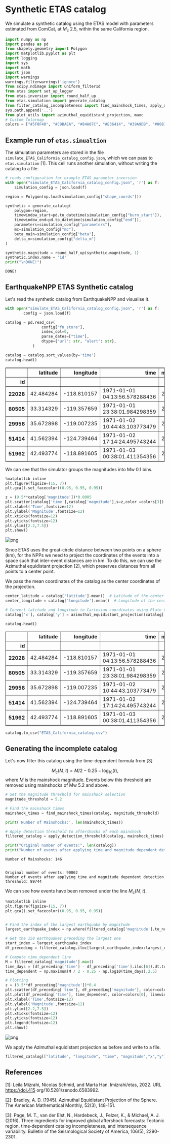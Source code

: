 # Synthetic ETAS catalog

We simulate a synthetic catalog using the ETAS model with parameters estimated from ComCat, at $M_c\ 2.5$, within the same California region. 


```python
import numpy as np
import pandas as pd
from shapely.geometry import Polygon
import matplotlib.pyplot as plt
import logging
import sys
import math
import json
import warnings
warnings.filterwarnings('ignore')
from scipy.ndimage import uniform_filter1d
from etas import set_up_logger
from etas.inversion import round_half_up
from etas.simulation import generate_catalog
from filter_catalog_incompleteness import find_mainshock_times, apply_detection_threshold
sys.path.append('..')
from plot_utils import azimuthal_equidistant_projection, maxc
# Custom Colormap
colors = ["#5F0F40", "#C9DAEA", "#84A07C", "#E36414", "#39A9DB", "#0081A7", "#284B63", "#FFD449"]
```

## Example run of `etas.simualtion`

The simulation parameters are stored in the file `simulate_ETAS_California_catalog_config.json`, which we can pass to `etas.simulation` [1]. This cell runs another simulation, without writing the catalog to a file.


```python
# reads configuration for example ETAS parameter inversion
with open("simulate_ETAS_California_catalog_config.json", 'r') as f:
    simulation_config = json.load(f)

region = Polygon(np.load(simulation_config["shape_coords"]))

synthetic = generate_catalog(
    polygon=region,
    timewindow_start=pd.to_datetime(simulation_config["burn_start"]),
    timewindow_end=pd.to_datetime(simulation_config["end"]),
    parameters=simulation_config["parameters"],
    mc=simulation_config["mc"],
    beta_main=simulation_config["beta"],
    delta_m=simulation_config["delta_m"]
)

synthetic.magnitude = round_half_up(synthetic.magnitude, 1)
synthetic.index.name = 'id'
print("\nDONE!")
```

    
    DONE!


## EarthquakeNPP ETAS Synthetic catalog

Let's read the synthetic catalog from EarthquakeNPP and visualise it.


```python
with open("simulate_ETAS_California_catalog_config.json", 'r') as f:
        config = json.load(f)

catalog = pd.read_csv(
                config["fn_store"],
                index_col=0,
                parse_dates=["time"],
                dtype={"url": str, "alert": str},
            )

catalog = catalog.sort_values(by='time')
catalog.head()
```




<div>
<style scoped>
    .dataframe tbody tr th:only-of-type {
        vertical-align: middle;
    }

    .dataframe tbody tr th {
        vertical-align: top;
    }

    .dataframe thead th {
        text-align: right;
    }
</style>
<table border="1" class="dataframe">
  <thead>
    <tr style="text-align: right;">
      <th></th>
      <th>latitude</th>
      <th>longitude</th>
      <th>time</th>
      <th>magnitude</th>
      <th>x</th>
      <th>y</th>
    </tr>
    <tr>
      <th>id</th>
      <th></th>
      <th></th>
      <th></th>
      <th></th>
      <th></th>
      <th></th>
    </tr>
  </thead>
  <tbody>
    <tr>
      <th>22028</th>
      <td>42.484284</td>
      <td>-118.810157</td>
      <td>1971-01-01 04:13:56.578288436</td>
      <td>2.5</td>
      <td>609.747831</td>
      <td>51.909082</td>
    </tr>
    <tr>
      <th>80505</th>
      <td>33.314329</td>
      <td>-119.357659</td>
      <td>1971-01-01 23:38:01.984298359</td>
      <td>2.5</td>
      <td>-410.080902</td>
      <td>7.862907</td>
    </tr>
    <tr>
      <th>29956</th>
      <td>35.672898</td>
      <td>-119.007235</td>
      <td>1971-01-02 10:44:43.103773479</td>
      <td>2.9</td>
      <td>-147.734591</td>
      <td>39.295596</td>
    </tr>
    <tr>
      <th>51414</th>
      <td>41.562394</td>
      <td>-124.739464</td>
      <td>1971-01-02 17:14:24.495743244</td>
      <td>2.5</td>
      <td>519.767657</td>
      <td>-440.942778</td>
    </tr>
    <tr>
      <th>51962</th>
      <td>42.493774</td>
      <td>-118.891605</td>
      <td>1971-01-03 00:38:01.411354356</td>
      <td>2.6</td>
      <td>610.759650</td>
      <td>45.213501</td>
    </tr>
  </tbody>
</table>
</div>



We can see that the simulator groups the magnitudes into Mw 0.1 bins.


```python
%matplotlib inline
plt.figure(figsize=(15, 7))
plt.gca().set_facecolor((0.95, 0.95, 0.95))

z = (9.5**catalog['magnitude'])*0.0005
plt.scatter(catalog['time'],catalog['magnitude'],s=z,color =colors[3])
plt.xlabel('Time',fontsize=12)
plt.ylabel('Magnitude',fontsize=12)
plt.xticks(fontsize=12)
plt.yticks(fontsize=12)
plt.ylim([2.2,7.5])
plt.show()
```


    
![png](README_files/README_10_0.png)
    


Since ETAS uses the great-circle distance between two points on a sphere (km), for the NPPs we need to project the coordinates of the events into a space such that inter-event distances are in km. To do this, we can use the Azimuthal equidistant projection [2], which preserves distances from all points to a center point.

We pass the mean coordinates of the catalog as the center coordinates of the projection.


```python
center_latitude = catalog['latitude'].mean()  # Latitude of the center point
center_longitude = catalog['longitude'].mean()  # Longitude of the center point

# Convert latitude and longitude to Cartesian coordinates using Plate Carrée projection
catalog['x'], catalog['y'] = azimuthal_equidistant_projection(catalog['latitude'], catalog['longitude'], center_latitude, center_longitude)
```


```python
catalog.head()
```




<div>
<style scoped>
    .dataframe tbody tr th:only-of-type {
        vertical-align: middle;
    }

    .dataframe tbody tr th {
        vertical-align: top;
    }

    .dataframe thead th {
        text-align: right;
    }
</style>
<table border="1" class="dataframe">
  <thead>
    <tr style="text-align: right;">
      <th></th>
      <th>latitude</th>
      <th>longitude</th>
      <th>time</th>
      <th>magnitude</th>
      <th>x</th>
      <th>y</th>
    </tr>
    <tr>
      <th>id</th>
      <th></th>
      <th></th>
      <th></th>
      <th></th>
      <th></th>
      <th></th>
    </tr>
  </thead>
  <tbody>
    <tr>
      <th>22028</th>
      <td>42.484284</td>
      <td>-118.810157</td>
      <td>1971-01-01 04:13:56.578288436</td>
      <td>2.5</td>
      <td>609.747831</td>
      <td>51.909082</td>
    </tr>
    <tr>
      <th>80505</th>
      <td>33.314329</td>
      <td>-119.357659</td>
      <td>1971-01-01 23:38:01.984298359</td>
      <td>2.5</td>
      <td>-410.080902</td>
      <td>7.862907</td>
    </tr>
    <tr>
      <th>29956</th>
      <td>35.672898</td>
      <td>-119.007235</td>
      <td>1971-01-02 10:44:43.103773479</td>
      <td>2.9</td>
      <td>-147.734591</td>
      <td>39.295596</td>
    </tr>
    <tr>
      <th>51414</th>
      <td>41.562394</td>
      <td>-124.739464</td>
      <td>1971-01-02 17:14:24.495743244</td>
      <td>2.5</td>
      <td>519.767657</td>
      <td>-440.942778</td>
    </tr>
    <tr>
      <th>51962</th>
      <td>42.493774</td>
      <td>-118.891605</td>
      <td>1971-01-03 00:38:01.411354356</td>
      <td>2.6</td>
      <td>610.759650</td>
      <td>45.213501</td>
    </tr>
  </tbody>
</table>
</div>




```python
catalog.to_csv("ETAS_California_catalog.csv")
```

## Generating the incomplete catalog

Let's now filter this catalog using the time-dependent formula from [3]

$$M_c(M,t) = M/2 - 0.25 - \log_{10}(t),$$
where $M$ is the mainshock magnitude. Events below this threshold are removed using mainshocks of Mw 5.2 and above.


```python
# Set the magnitude threshold for mainshock selection
magnitude_threshold = 5.2

# Find the mainshock times
mainshock_times = find_mainshock_times(catalog, magnitude_threshold)

print('Number of Mainshocks:', len(mainshock_times))

# Apply detection threshold to aftershocks of each mainshock
filtered_catalog = apply_detection_threshold(catalog, mainshock_times)

print("Original number of events:", len(catalog))
print("Number of events after applying time and magnitude dependent detection threshold:", len(filtered_catalog))

```

    Number of Mainshocks: 146


    Original number of events: 90862
    Number of events after applying time and magnitude dependent detection threshold: 89744


We can see how events have been removed under the line $M_c(M,t)$.


```python
%matplotlib inline
plt.figure(figsize=(15, 7))
plt.gca().set_facecolor((0.95, 0.95, 0.95))


# Find the index of the largest earthquake by magnitude
largest_earthquake_index = np.where(filtered_catalog['magnitude'].to_numpy()==filtered_catalog['magnitude'].max())[0][0]-6

# Get the 150 earthquakes preceding the largest one
start_index = largest_earthquake_index
df_preceding = filtered_catalog.iloc[largest_earthquake_index:largest_earthquake_index+150]

# Compute time_dependent line
M = filtered_catalog['magnitude'].max()
time_days = (df_preceding['time'] - df_preceding['time'].iloc[6]).dt.total_seconds() / (24 * 3600)
time_dependent = np.maximum(M / 2 - 0.25 - np.log10(time_days),2.5)

# Plotting
z = (3.5**df_preceding['magnitude'])*0.4
plt.scatter(df_preceding['time'], df_preceding['magnitude'], color=colors[3], s=z)
plt.plot(df_preceding['time'], time_dependent, color=colors[0], linewidth=3,label=r'$M_c(M,t)$')
plt.xlabel('Time',fontsize=12)
plt.ylabel('Magnitude',fontsize=12)
plt.ylim([2.2,7.5])
plt.xticks(fontsize=12)
plt.yticks(fontsize=12)
plt.legend(fontsize=12)
plt.show()
```


    
![png](README_files/README_21_0.png)
    


We apply the Azimuthal equidistant projection as before and write to a file.


```python
filtered_catalog[["latitude", "longitude", "time", "magnitude","x","y"]].to_csv("ETAS_California_incomplete_catalog.csv")
```

## References

[1]: Leila Mizrahi, Nicolas Schmid, and Marta Han. lmizrahi/etas, 2022. URL https://doi.415
org/10.5281/zenodo.6583992.

[2]: Bradley, A. D. (1945). Azimuthal Equidistant Projection of the Sphere. The American Mathematical Monthly, 52(3), 148-151.

[3]: Page, M. T., van der Elst, N., Hardebeck, J., Felzer, K., & Michael, A. J. (2016). Three ingredients for improved global aftershock forecasts: Tectonic region, time‐dependent catalog incompleteness, and intersequence variability. Bulletin of the Seismological Society of America, 106(5), 2290-2301.
